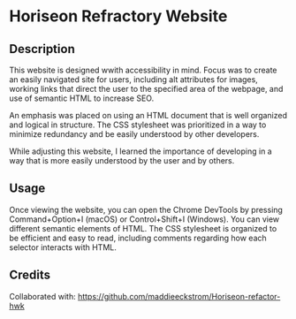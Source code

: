 # Horiseon Refractory Website

## Description

This website is designed wwith accessibility in mind. Focus was to create an easily navigated site for users, including alt attributes for images, working links that direct the user to the specified area of the webpage, and use of semantic HTML to increase SEO. 

An emphasis was placed on using an HTML document that is well organized and logical in structure. The CSS stylesheet was prioritized in a way to minimize redundancy and be easily understood by other developers.

While adjusting this website, I learned the importance of developing in a way that is more easily understood by the user and by others.

## Usage

Once viewing the website, you can open the Chrome DevTools by pressing Command+Option+I (macOS) or Control+Shift+I (Windows). You can view different semantic elements of HTML. The CSS stylesheet is organized to be efficient and easy to read, including comments regarding how each selector interacts with HTML.

## Credits

Collaborated with: https://github.com/maddieeckstrom/Horiseon-refactor-hwk

